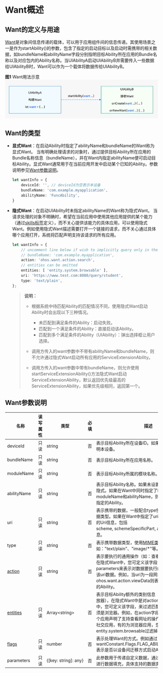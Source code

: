 # Want概述


## Want的定义与用途

[Want](../reference/apis/js-apis-app-ability-want.md)是对象间信息传递的载体，可以用于应用组件间的信息传递。其使用场景之一是作为startAbility()的参数，包含了指定的启动目标以及启动时需携带的相关数据，如bundleName和abilityName字段分别指明目标Ability所在应用的Bundle名称以及对应包内的Ability名称。当UIAbilityA启动UIAbilityB并需要传入一些数据给UIAbilityB时，Want可以作为一个载体将数据传给UIAbilityB。

  **图1** Want用法示意  
<img src="figures/usage-of-want.png" alt="usage-of-want" style="zoom:80%;" />


## Want的类型

- **显式Want**：在启动Ability时指定了abilityName和bundleName的Want称为显式Want。
    当有明确处理请求的对象时，通过提供目标Ability所在应用的Bundle名称信息（bundleName），并在Want内指定abilityName便可启动目标Ability。显式Want通常用于在当前应用开发中启动某个已知的Ability。参数说明参见[Want参数说明](want-overview.md#Want参数说明)。
    
  ```ts
  let wantInfo = {
      deviceId: '', // deviceId为空表示本设备
      bundleName: 'com.example.myapplication',
      abilityName: 'FuncAbility',
  }
  ```

- **隐式Want**：在启动UIAbility时未指定abilityName的Want称为隐式Want。
  当请求处理的对象不明确时，希望在当前应用中使用其他应用提供的某个能力（通过[skills标签](../quick-start/module-configuration-file.md#skills标签)定义），而不关心提供该能力的具体应用，可以使用隐式Want。例如使用隐式Want描述需要打开一个链接的请求，而不关心通过具体哪个应用打开，系统将匹配声明支持该请求的所有应用。

  
  ```ts
  let wantInfo = {
      // uncomment line below if wish to implicitly query only in the specific bundle.
      // bundleName: 'com.example.myapplication',
      action: 'ohos.want.action.search',
      // entities can be omitted
      entities: [ 'entity.system.browsable' ],
      uri: 'https://www.test.com:8080/query/student',
      type: 'text/plain',
  };
  ```

  > **说明：**
  > - 根据系统中待匹配Ability的匹配情况不同，使用隐式Want启动Ability时会出现以下三种情况。
  >   - 未匹配到满足条件的Ability：启动失败。
  >   - 匹配到一个满足条件的Ability：直接启动该Ability。
  >   - 匹配到多个满足条件的Ability（UIAbility）：弹出选择框让用户选择。
  > 
  > - 调用方传入的want参数中不带有abilityName和bundleName，则不允许通过隐式Want启动所有应用的ServiceExtensionAbility。
  > 
  > - 调用方传入的want参数中带有bundleName，则允许使用startServiceExtensionAbility()方法隐式Want启动ServiceExtensionAbility，默认返回优先级最高的ServiceExtensionAbility，如果优先级相同，返回第一个。

## Want参数说明

| 名称 | 读写属性 | 类型 | 必填 | 描述 |
| -------- | -------- | -------- | -------- | -------- |
| deviceId | 只读 | string | 否 | 表示目标Ability所在设备ID。如果未设置该字段，则表明本设备。 |
| bundleName | 只读 | string | 否 | 表示目标Ability所在应用名称。 |
| moduleName | 只读 | string | 否 | 表示目标Ability所属的模块名称。 |
| abilityName | 只读 | string | 否 | 表示目标Ability名称。如果未设置该字段，则该Want为隐式。如果在Want中同时指定了bundleName，moduleName和abilityName，则Want可以直接匹配到指定的Ability。 |
| uri | 只读 | string | 否 | 表示携带的数据，一般配合type使用，指明待处理的数据类型。如果在Want中指定了uri，则Want将匹配指定的Uri信息，包括scheme,&nbsp;schemeSpecificPart,&nbsp;authority和path信息。 |
| type | 只读 | string | 否 | 表示携带数据类型，使用[MIME类型](https://www.iana.org/assignments/media-types/media-types.xhtml?utm_source=ld246.com%E3%80%82)规范。例如："text/plain"、"image/\*"等。 |
| [action](../reference/apis/js-apis-ability-wantConstant.md) | 只读 | string | 否 | 表示要执行的通用操作（如：查看、分享、应用详情）。在隐式Want中，您可定义该字段，配合uri或parameters来表示对数据要执行的操作。如打开，查看该uri数据。例如，当uri为一段网址，action为ohos.want.action.viewData则表示匹配可查看该网址的Ability。 |
| [entities](../reference/apis/js-apis-ability-wantConstant.md) | 只读 | Array&lt;string&gt; | 否 | 表示目标Ability额外的类别信息（如：浏览器，视频播放器），在隐式Want中是对action的补充。在隐式Want中，您可定义该字段，来过滤匹配UIAbility类别，如必须是浏览器。例如，在action字段的举例中，可存在多个应用声明了支持查看网址的操作，其中有应用为普通社交应用，有的为浏览器应用，您可通过entity.system.browsable过滤掉非浏览器的其他应用。 |
| [flags](../reference/apis/js-apis-ability-wantConstant.md#wantconstantflags) | 只读 | number | 否 | 表示处理Want的方式。例如通过wantConstant.Flags.FLAG_ABILITY_CONTINUATION表示是否以设备间迁移方式启动Ability。 |
| parameters | 只读 | {[key:&nbsp;string]:&nbsp;any} | 否 | 此参数用于传递自定义数据，通过用户自定义的键值对进行数据填充，具体支持的数据类型如[Want&nbsp;API](../reference/apis/js-apis-app-ability-want.md)所示。 |
